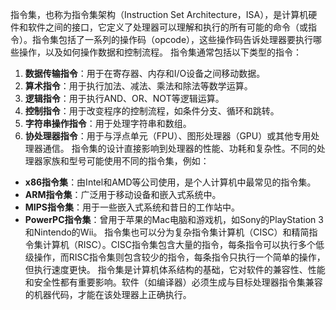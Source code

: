 指令集，也称为指令集架构（Instruction Set Architecture，ISA），是计算机硬件和软件之间的接口，它定义了处理器可以理解和执行的所有可能的命令（或指令）。指令集包括了一系列的操作码（opcode），这些操作码告诉处理器要执行哪些操作，以及如何操作数据和控制流程。
指令集通常包括以下类型的指令：
1. **数据传输指令**：用于在寄存器、内存和I/O设备之间移动数据。
2. **算术指令**：用于执行加法、减法、乘法和除法等数学运算。
3. **逻辑指令**：用于执行AND、OR、NOT等逻辑运算。
4. **控制指令**：用于改变程序的控制流程，如条件分支、循环和跳转。
5. **字符串操作指令**：用于处理字符串和数组。
6. **协处理器指令**：用于与浮点单元（FPU）、图形处理器（GPU）或其他专用处理器通信。
指令集的设计直接影响到处理器的性能、功耗和复杂性。不同的处理器家族和型号可能使用不同的指令集，例如：
- **x86指令集**：由Intel和AMD等公司使用，是个人计算机中最常见的指令集。
- **ARM指令集**：广泛用于移动设备和嵌入式系统中。
- **MIPS指令集**：用于一些嵌入式系统和昔日的工作站中。
- **PowerPC指令集**：曾用于苹果的Mac电脑和游戏机，如Sony的PlayStation 3和Nintendo的Wii。
指令集也可以分为复杂指令集计算机（CISC）和精简指令集计算机（RISC）。CISC指令集包含大量的指令，每条指令可以执行多个低级操作，而RISC指令集则包含较少的指令，每条指令只执行一个简单的操作，但执行速度更快。
指令集是计算机体系结构的基础，它对软件的兼容性、性能和安全性都有重要影响。软件（如编译器）必须生成与目标处理器指令集兼容的机器代码，才能在该处理器上正确执行。
